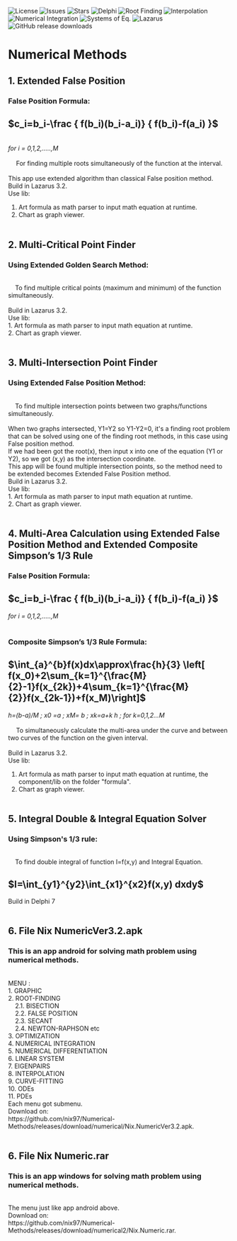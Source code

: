 ![License](https://img.shields.io/github/license/nix97/Numerical-Methods)
![Issues](https://img.shields.io/github/issues/nix97/Numerical-Methods)
![Stars](https://img.shields.io/github/stars/nix97/Numerical-Methods)
![Delphi](https://img.shields.io/badge/Built%20with-Delphi-red?logo=pascal)
![Root Finding](https://img.shields.io/badge/Method-Root%20Finding-blue)
![Interpolation](https://img.shields.io/badge/Method-Interpolation-green)
![Numerical Integration](https://img.shields.io/badge/Method-Numerical%20Integration-orange)
![Systems of Eq.](https://img.shields.io/badge/Method-Linear%20Systems-purple)
![Lazarus](https://img.shields.io/badge/Built%20with-Lazarus-blue?logo=pascal)
![GitHub release downloads](https://img.shields.io/github/downloads/nix97/Numerical-Methods/latest/total)

# Numerical Methods

## 1. Extended False Position
### False Position Formula: ###
  ## $c_i=b_i-\frac { f(b_i)(b_i-a_i)} { f(b_i)-f(a_i) }\$ ## 
<br><i>for i = 0,1,2,…..,M</i>
<br><br>
&emsp; For finding multiple roots simultaneously of the function at the interval.<br><br>
This app use extended algorithm than classical False position method.<br>
Build in Lazarus 3.2. <br>
Use lib:<br>
1. Art formula as math parser to input math equation at runtime.<br>
2. Chart as graph viewer.
<br><br>

## 2. Multi-Critical Point Finder
### Using Extended Golden Search Method: ###
<br>
&nbsp&nbsp&nbsp To find multiple critical points (maximum and minimum) of the function simultaneously.
<br><br>
Build in Lazarus 3.2. <br>
Use lib:<br>
1. Art formula as math parser to input math equation at runtime.<br>
2. Chart as graph viewer.
<br><br>

## 3. Multi-Intersection Point Finder
### Using Extended False Position Method: ###
<br>
&nbsp&nbsp&nbsp To find multiple intersection points between two graphs/functions simultaneously.
<br><br>
When two graphs intersected, Y1=Y2 so Y1-Y2=0, it's a finding root problem that can be solved using one of the finding root methods, in this case using False position method.<br>
If we had been got the root(x), then input x into one of the equation (Y1 or Y2), so we got (x,y) as the intersection coordinate.<br>
This app will be found multiple intersection points, so the method need to be extended becomes Extended False Position method.<br>
Build in Lazarus 3.2. <br>
Use lib:<br>
1. Art formula as math parser to input math equation at runtime.<br>
2. Chart as graph viewer.
<br><br>

## 4. Multi-Area Calculation using Extended False Position Method and Extended Composite Simpson’s 1/3 Rule
### False Position Formula: ###
  ## $c_i=b_i-\frac { f(b_i)(b_i-a_i)} { f(b_i)-f(a_i) }\$ <br>
  <i>for i = 0,1,2,…..,M</i>
<br><br>
### Composite Simpson’s 1/3 Rule Formula: ###
  ## $\int_{a}^{b}f(x)dx\approx\frac{h}{3} \left[ f(x_0)+2\sum_{k=1}^{\frac{M}{2}-1}f(x_{2k})+4\sum_{k=1}^{\frac{M}{2}}f(x_{2k-1})+f(x_M)\right]\$ <br>
  <i>h=(b-a)/M ; x0 =a ; xM= b ; xk=a+k h ; for k=0,1,2…M</i>
<br><br>
&emsp; To simultaneously calculate the multi-area under the curve and between two curves of the function on the given interval.<br><br>
Build in Lazarus 3.2. <br>
Use lib:<br>
1. Art formula as math parser to input math equation at runtime, the component/lib on the folder "formula".<br>
2. Chart as graph viewer.
<br><br>

## 5. Integral Double & Integral Equation Solver
### Using Simpson's 1/3 rule: ###
<br>
&nbsp&nbsp&nbsp To find double integral of function I=f(x,y) and Integral Equation. <br>

## $I=\int_{y1}^{y2}\int_{x1}^{x2}f(x,y) dxdy\$ <br>
Build in Delphi 7<br><br>

## 6. File Nix NumericVer3.2.apk
### This is an app android for solving math problem using numerical methods.
<br>
MENU :<br>
1. GRAPHIC<br>
2. ROOT-FINDING <br>
 &nbsp;&nbsp;&nbsp;  2.1. BISECTION<br>
 &nbsp;&nbsp;&nbsp; 2.2. FALSE POSITION<br>
 &nbsp;&nbsp;&nbsp; 2.3. SECANT<br>
 &nbsp;&nbsp;&nbsp; 2.4. NEWTON-RAPHSON etc<br>
3. OPTIMIZATION<br>
4. NUMERICAL INTEGRATION<br>
5. NUMERICAL DIFFERENTIATION<br>
6. LINEAR SYSTEM<br>
7. EIGENPAIRS<br>
8. INTERPOLATION<br>
9. CURVE-FITTING<br>
10. ODEs<br>
11. PDEs<br>
Each menu got submenu.<br>
Download on: <br>
https://github.com/nix97/Numerical-Methods/releases/download/numerical/Nix.NumericVer3.2.apk.<br><br>

## 6. File Nix Numeric.rar
### This is an app windows for solving math problem using numerical methods.
<br>
The menu just like app android above.<br>
Download on:<br>
https://github.com/nix97/Numerical-Methods/releases/download/numerical2/Nix.Numeric.rar.<br><br>


